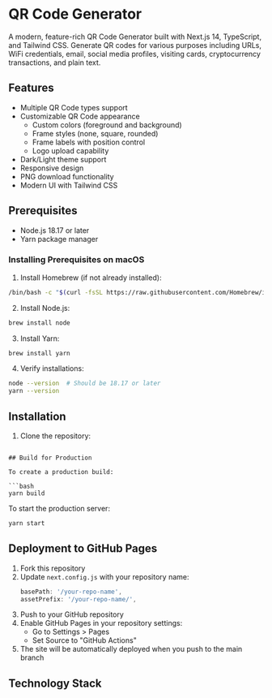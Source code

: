 # QR Code Generator

A modern, feature-rich QR Code Generator built with Next.js 14, TypeScript, and Tailwind CSS. Generate QR codes for various purposes including URLs, WiFi credentials, email, social media profiles, visiting cards, cryptocurrency transactions, and plain text.

## Features

- Multiple QR Code types support
- Customizable QR Code appearance
  - Custom colors (foreground and background)
  - Frame styles (none, square, rounded)
  - Frame labels with position control
  - Logo upload capability
- Dark/Light theme support
- Responsive design
- PNG download functionality
- Modern UI with Tailwind CSS

## Prerequisites

- Node.js 18.17 or later
- Yarn package manager

### Installing Prerequisites on macOS

1. Install Homebrew (if not already installed):
```bash
/bin/bash -c "$(curl -fsSL https://raw.githubusercontent.com/Homebrew/install/HEAD/install.sh)"
```

2. Install Node.js:
```bash
brew install node
```

3. Install Yarn:
```bash
brew install yarn
```

4. Verify installations:
```bash
node --version  # Should be 18.17 or later
yarn --version
```

## Installation

1. Clone the repository: 
```

## Build for Production

To create a production build:

```bash
yarn build
```

To start the production server:

```bash
yarn start
```

## Deployment to GitHub Pages

1. Fork this repository
2. Update `next.config.js` with your repository name:
    ```js
    basePath: '/your-repo-name',
    assetPrefix: '/your-repo-name/',
    ```
3. Push to your GitHub repository
4. Enable GitHub Pages in your repository settings:
    - Go to Settings > Pages
    - Set Source to "GitHub Actions"
5. The site will be automatically deployed when you push to the main branch

## Technology Stack